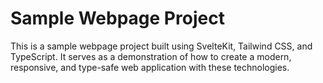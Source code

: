 # Sample Webpage Project
This is a sample webpage project built using SvelteKit, Tailwind CSS, and TypeScript. It serves as a demonstration of how to create a modern, responsive, and type-safe web application with these technologies.
